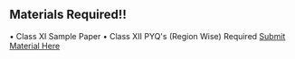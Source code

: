 ## Materials Required!!
• Class XI Sample Paper
• Class XII PYQ's (Region Wise) Required 
[Submit Material Here](https://docs.google.com/forms/d/e/1FAIpQLSfDtoKwUw_6_RgvLuBBIKL_dnaMEocCy6HSc8bmmKMNUdwbZw/viewform?usp=sharing)

